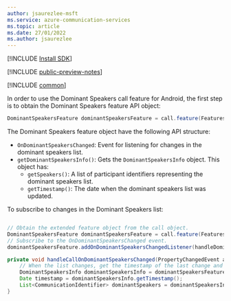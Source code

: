 ```yaml
---
author: jsaurezlee-msft
ms.service: azure-communication-services
ms.topic: article
ms.date: 27/01/2022
ms.author: jsaurezlee
---
```

[!INCLUDE [Install SDK](../install-sdk/install-sdk-android.md)]

[!INCLUDE [public-preview-notes](../../../../includes/public-preview-include.md)]

[!INCLUDE [common](dominant-speaker-common.md)]

In order to use the Dominant Speakers call feature for Android, the first step is to obtain the Dominant Speakers feature API object:

```java
DominantSpeakersFeature dominantSpeakersFeature = call.feature(Features.DominantSpeakers);
```
The Dominant Speakers feature object have the following API structure:
- `OnDominantSpeakersChanged`: Event for listening for changes in the dominant speakers list.
- `getDominantSpeakersInfo()`: Gets the `DominantSpeakersInfo` object. This object has:
    - `getSpeakers()`: A list of participant identifiers representing the dominant speakers list.
    - `getTimestamp()`: The date when the dominant speakers list was updated. 

To subscribe to changes in the Dominant Speakers list:

```java

// Obtain the extended feature object from the call object.
DominantSpeakersFeature dominantSpeakersFeature = call.feature(Features.DominantSpeakers);
// Subscribe to the OnDominantSpeakersChanged event.
dominantSpeakersFeature.addOnDominantSpeakersChangedListener(handleDominantSpeakersChangedlistener);

private void handleCallOnDominantSpeakersChanged(PropertyChangedEvent args) {
    // When the list changes, get the timestamp of the last change and the current list of Dominant Speakers
    DominantSpeakersInfo dominantSpeakersInfo = dominantSpeakersFeature.getDominantSpeakersInfo();
    Date timestamp = dominantSpeakersInfo.getTimestamp();
    List<CommunicationIdentifier> dominantSpeakers = dominantSpeakersInfo.getSpeakers();
}
```
